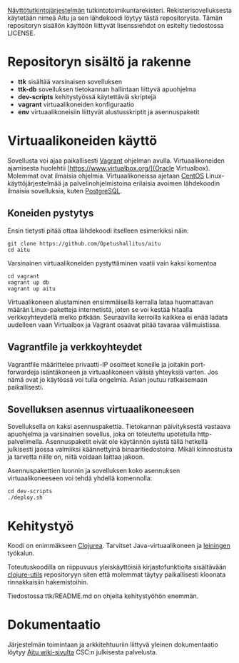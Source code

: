 [Näyttötutkintojärjestelmän](http://www.oph.fi/nayttotutkinnot) tutkintotoimikuntarekisteri. Rekisterisovelluksesta käytetään nimeä Aitu ja sen lähdekoodi löytyy tästä repositorysta. Tämän repositoryn sisällön käyttöön liittyvät lisenssiehdot on esitelty tiedostossa LICENSE.

# Repositoryn sisältö ja rakenne

* **ttk** sisältää varsinaisen sovelluksen 
* **ttk-db** sovelluksen tietokannan hallintaan liittyvä apuohjelma
* **dev-scripts** kehitystyössä käytettäviä skriptejä
* **vagrant** virtuaalikoneiden konfiguraatio
* **env** virtuaalikoneisiin liittyvät alustusskriptit ja asennuspaketit

# Virtuaalikoneiden käyttö

Sovellusta voi ajaa paikallisesti [Vagrant](http://www.vagrantup.com/) ohjelman avulla. Virtuaalikoneiden ajamisesta huolehtii [https://www.virtualbox.org/](Oracle Virtualbox). Molemmat ovat ilmaisia ohjelmia. Virtuaalikoneissa ajetaan [CentOS](http://www.centos.org/) Linux-käyttöjärjestelmää ja palvelinohjelmistoina erilaisia avoimen lähdekoodin ilmaisia sovelluksia, kuten [PostgreSQL](http://www.postgresql.org/).

## Koneiden pystytys

Ensin tietysti pitää ottaa lähdekoodi itselleen esimerkiksi näin: 

```
git clone https://github.com/Opetushallitus/aitu
cd aitu
```

Varsinainen virtuaalikoneiden pystyttäminen vaatii vain kaksi komentoa
```
cd vagrant
vagrant up db
vagrant up aitu
```

Virtuaalikoneen alustaminen ensimmäisellä kerralla lataa huomattavan määrän Linux-paketteja internetistä, joten se voi kestää hitaalla verkkoyhteydellä melko pitkään. Seuraavilla kerroilla kaikkea ei enää ladata uudelleen vaan Virtualbox ja Vagrant osaavat pitää tavaraa välimuistissa.


## Vagrantfile ja verkkoyhteydet

Vagrantfile määrittelee privaatti-IP osoitteet koneille ja joitakin port-forwardeja isäntäkoneen ja virtuaalikoneen välisiä yhteyksiä varten. Jos nämä ovat jo käytössä voi tulla ongelmia. Asian joutuu ratkaisemaan paikallisesti.

## Sovelluksen asennus virtuaalikoneeseen

Sovelluksella on kaksi asennuspakettia. Tietokannan päivityksestä vastaava apuohjelma ja varsinainen sovellus, joka on toteutettu upotetulla http-palvelimella. Asennuspaketit eivät ole käytännön syistä tällä hetkellä julkisesti jaossa valmiiksi käännettyinä binaaritiedostoina. Mikäli kiinnostusta ja tarvetta niille on, niitä voidaan laittaa jakoon.

Asennuspakettien luonnin ja sovelluksen koko asennuksen virtuaalikoneeseen voi tehdä yhdellä komennolla:
```
cd dev-scripts
./deploy.sh
```


# Kehitystyö

Koodi on enimmäkseen [Clojurea](http://clojure.org/). Tarvitset Java-virtuaalikoneen ja [leiningen](http://leiningen.org/) työkalun.

Toteutuskoodilla on riippuvuus yleiskäyttöisiä kirjastofunktioita sisältävään [clojure-utils](https://github.com/Opetushallitus/clojure-utils) repositoryyn siten että molemmat täytyy paikallisesti kloonata rinnakkaisiin hakemistoihin. 

Tiedostossa ttk/README.md on ohjeita kehitystyöhön enemmän.


# Dokumentaatio

Järjestelmän toimintaan ja arkkitehtuuriin liittyvä yleinen dokumentaatio löytyy [Aitu wiki-sivulta](https://confluence.csc.fi/display/OPHPALV/Tutkintotoimikuntarekisteri) CSC:n julkisesta palvelusta. 
